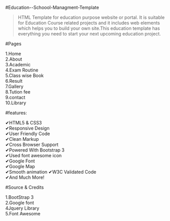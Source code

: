 #Education--Schoool-Managment-Template

>HTML Template for education purpose website or portal. It is suitable for Education Course related projects and it includes web elements which helps you to build your own site.This education template has everything you need to start your next upcoming education project.


#Pages<br>

1.Home<br>
2.About<br>
3.Academic<br>
4.Exam Routine<br>
5.Class wise Book <br>
6.Result<br>
7.Gallery<br>
8.Tution fee<br>
9.contact<br>
10.Library<br>


#features:<br>

✔HTML5 & CSS3<br> 
✔Responsive Design <br>
✔User Friendly Code<br> 
✔Clean Markup<br> 
✔Cross Browser Support<br> 
✔Powered With Bootstrap 3 <br>
✔Used font awesome icon<br> 
✔Google Font <br>
✔Google Map <br>
✔Smooth animation 
✔W3C Validated Code  
✔And Much More!

#Source & Credits<br>

1.BootStrap 3<br>
2.Google font<br> 
4Jquery Library<br>
5.Font Awesome<br>

